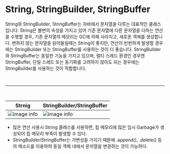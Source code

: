 # String, StringBuilder, StringBuffer

String와 StringBuilder, StringBuffer는 자바에서 문자열을 다루는 대표적인 클래스입니다. String은 불변의 속성을 가지고 있어 기존 문자열에 다른 문자열을 더하는 연산을 수행할 경우, 기존 문자열의 메모리는 GC에 의해 사라지고, 새로운 객체를 생성합니다. 변하지 않는 문자열을 읽어들일때는 String이 좋지만, 연산이 빈번하게 발생할 경우에는 StringBuilder 또는 StringBuffer를 사용하는 것이 더 좋습니다. StringBuilder와 StringBuffer는 동일한 기능을 가지고 있으며, 멀티 스레드 환경인 경우엔 StringBuffer, 단일 스레드 또는 동기화를 고려하지 않아도 되는 경우에는 StringBuilder를 사용하는 것이 적합합니다.

<br>

____

<br>

| Strnig                                                       | StringBuilder/StringBuffer                                   |
| ------------------------------------------------------------ | ------------------------------------------------------------ |
| ![image info](https://t1.daumcdn.net/cfile/tistory/99948B355E2F13350F) | ![image info](https://t1.daumcdn.net/cfile/tistory/9923A9505E2F133608) |

+ 많은 연산 사용시 String 클래스를 사용하면, 힙 메모리에 많은 임시 Garbage가 생성되어 힙 메모리 부족이 발생할 수 있다.
+ StringBuilder/StringBuffer는 가변성을 가지기 때문에 .append(), .delete() 등의 메소드를 이용하여 동일 객체 내에서 문자열을 변경하는 것이 가능하다.